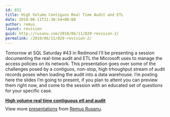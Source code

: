 ```yaml
---
id: 831
title: High Volume Contiguos Real Time Audit and ETL
date: 2010-06-11T11:30:54+00:00
author: remus
layout: revision
guid: http://rusanu.com/2010/06/11/829-revision-2/
permalink: /2010/06/11/829-revision-2/
---
```

Tomorrow at SQL Saturday #43 in Redmond I&#8217;ll be presenting a session documenting the real-time audit and ETL the Microsoft uses to manage the access policies on its network. This presentation goes over some of the challenges posed by a contiguos, non-stop, high trhoughput stream of audit records poses when loading the audit into a data warehouse. I&#8217;m posting here the slides I&#8217;m going to present, if you plan to attent you can preview them right now, and come to the session with an educated set of questions for your specific case.

<div style="width:425px" id="__ss_4477352">
  <strong style="display:block;margin:12px 0 4px"><a href="http://www.slideshare.net/rusanu/high-volume-real-time-contiguous-etl-and-audit" title="High volume real time contiguous etl and audit">High volume real time contiguous etl and audit</a></strong> 
  
  <div style="padding:5px 0 12px">
    View more <a href="http://www.slideshare.net/">presentations</a> from <a href="http://www.slideshare.net/rusanu">Remus Rusanu</a>.
  </div>
</div>